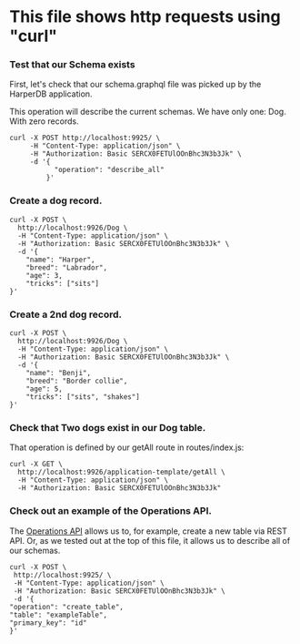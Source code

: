 # This file shows http requests using "curl"

### Test that our Schema exists

First, let's check that our schema.graphql file was picked up by the HarperDB application.

This operation will describe the current schemas. We have only one: Dog. With zero records.

```
curl -X POST http://localhost:9925/ \
     -H "Content-Type: application/json" \
     -H "Authorization: Basic SERCX0FETUlOOnBhc3N3b3Jk" \
     -d '{
           "operation": "describe_all"
         }'
```

### Create a dog record.

```
curl -X POST \
  http://localhost:9926/Dog \
  -H "Content-Type: application/json" \
  -H "Authorization: Basic SERCX0FETUlOOnBhc3N3b3Jk" \
  -d '{
    "name": "Harper",
    "breed": "Labrador",
    "age": 3,
    "tricks": ["sits"]
}'
```

### Create a 2nd dog record.

```
curl -X POST \
  http://localhost:9926/Dog \
  -H "Content-Type: application/json" \
  -H "Authorization: Basic SERCX0FETUlOOnBhc3N3b3Jk" \
  -d '{
    "name": "Benji",
    "breed": "Border collie",
    "age": 5,
    "tricks": ["sits", "shakes"]
}'
```

### Check that Two dogs exist in our Dog table.

That operation is defined by our getAll route in routes/index.js:

```
curl -X GET \
  http://localhost:9926/application-template/getAll \
  -H "Content-Type: application/json" \
  -H "Authorization: Basic SERCX0FETUlOOnBhc3N3b3Jk"
```

### Check out an example of the Operations API.

The [Operations API](https://docs.harperdb.io/docs/developers/operations-api) allows us to, for example, create a new table via REST API.
Or, as we tested out at the top of this file, it allows us to describe all of our schemas.

```
curl -X POST \
 http://localhost:9925/ \
 -H "Content-Type: application/json" \
 -H "Authorization: Basic SERCX0FETUlOOnBhc3N3b3Jk" \
 -d '{
"operation": "create_table",
"table": "exampleTable",
"primary_key": "id"
}'
```
